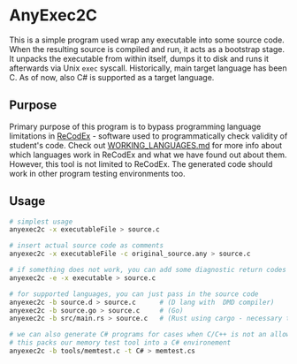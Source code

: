 # AnyExec2C

This is a simple program used wrap any executable into some source code. When the resulting source is compiled and run, it acts as a bootstrap stage. It unpacks the executable from within itself, dumps it to disk and runs it afterwards via Unix `exec` syscall. Historically, main target language has been C. As of now, also C# is supported as a target language.

## Purpose

Primary purpose of this program is to bypass programming language limitations in [ReCodEx](https://github.com/ReCodEx) - software used to programmatically check validity of student's code. Check out [WORKING_LANGUAGES.md](WORKING_LANGUAGES.md) for more info about which languages work in ReCodEx and what we have found out about them. However, this tool is not limited to ReCodEx. The generated code should work in other program testing environments too.

## Usage

``` bash
# simplest usage
anyexec2c -x executableFile > source.c

# insert actual source code as comments
anyexec2c -x executableFile -c original_source.any > source.c

# if something does not work, you can add some diagnostic return codes using `-e` flag
anyexec2c -e -x executable > source.c

# for supported languages, you can just pass in the source code
anyexec2c -b source.d > source.c      # (D lang with  DMD compiler)
anyexec2c -b source.go > source.c     # (Go)
anyexec2c -b src/main.rs > source.c   # (Rust using cargo - necessary to call from projects main dir)

# we can also generate C# programs for cases when C/C++ is not an allowed language (using --target or -t switch)
# this packs our memory test tool into a C# environement
anyexec2c -b tools/memtest.c -t C# > memtest.cs
```
